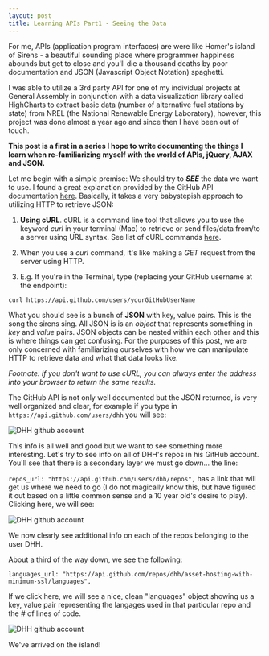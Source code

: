```yaml
---
layout: post
title: Learning APIs Part1 - Seeing the Data
---
```


For me, APIs (application program interfaces) ~~are~~ were like Homer's island of Sirens - a beautiful sounding place where programmer happiness abounds but get to close and you'll die a thousand deaths by poor documentation and JSON (Javascript Object Notation) spaghetti. 

I was able to utilize a 3rd party API for one of my individual projects at General Assembly in conjunction with a data visualization library called HighCharts to extract basic data (number of alternative fuel stations by state) from NREL (the National Renewable Energy Laboratory), however, this project was done almost a year ago and since then I have been out of touch.

**This post is a first in a series I hope to write documenting the things I learn when re-familiarizing myself with the world of APIs, jQuery, AJAX and JSON.**

Let me begin with a simple premise: We should try to ***SEE*** the data we want to use. I found a great explanation provided by the GitHub API documentation [here](https://developer.github.com/guides/getting-started/). Basically, it takes a very babystepish approach to utilizing HTTP to retrieve JSON:

1. **Using cURL**. cURL is a command line tool that allows you to use the keyword *curl* in your terminal (Mac) to retrieve or send files/data from/to a server using URL syntax. See list of cURL commands [here](http://curl.haxx.se/docs/manpage.html).

2. When you use a *curl* command, it's like making a *GET* request from the server using HTTP.

3. E.g. If you're in the Terminal, type (replacing your GitHub username at the endpoint):

```curl https://api.github.com/users/yourGitHubUserName```

What you should see is a bunch of **JSON** with key, value pairs. This is the song the sirens sing. All JSON is is an *object* that represents something in *key* and *value* pairs. JSON objects can be nested within each other and this is where things can get confusing. For the purposes of this post, we are only concerned with familiarizing ourselves with how we can manipulate HTTP to retrieve data and what that data looks like.

*Footnote: If you don't want to use cURL, you can always enter the address into your browser to return the same results.*

The GitHub API is not only well documented but the JSON returned, is very well organized and clear, for example if you type in ```https://api.github.com/users/dhh``` you will see:

![DHH github account](/assets/github_json1.png)

This info is all well and good but we want to see something more interesting. Let's try to see info on all of DHH's repos in his GitHub account. You'll see that there is a secondary layer we must go down... the line:

```repos_url: "https://api.github.com/users/dhh/repos",``` has a link that will get us where we need to go (I do not magically know this, but have figured it out based on a little common sense and a 10 year old's desire to play). Clicking here, we will see:

![DHH github account](/assets/github_json2.png)

We now clearly see additional info on each of the repos belonging to the user DHH.

About a third of the way down, we see the following:

```languages_url: "https://api.github.com/repos/dhh/asset-hosting-with-minimum-ssl/languages",```

If we click here, we will see a nice, clean "languages" object showing us a key, value pair representing the langages used in that particular repo and the # of lines of code.

![DHH github account](/assets/github_json3.png)

We've arrived on the island!





 






  